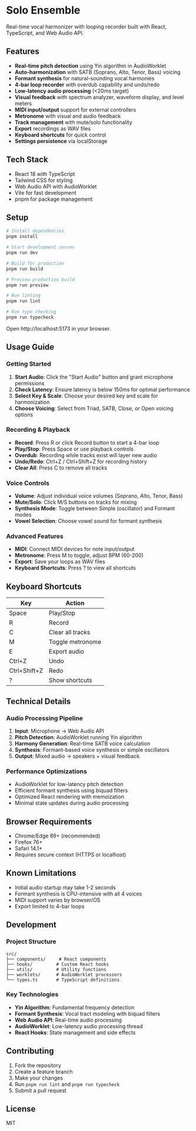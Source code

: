 # Solo Ensemble

Real-time vocal harmonizer with looping recorder built with React, TypeScript, and Web Audio API.

## Features

- **Real-time pitch detection** using Yin algorithm in AudioWorklet
- **Auto-harmonization** with SATB (Soprano, Alto, Tenor, Bass) voicing
- **Formant synthesis** for natural-sounding vocal harmonies
- **4-bar loop recorder** with overdub capability and undo/redo
- **Low-latency audio processing** (<20ms target)
- **Visual feedback** with spectrum analyzer, waveform display, and level meters
- **MIDI input/output** support for external controllers
- **Metronome** with visual and audio feedback
- **Track management** with mute/solo functionality
- **Export** recordings as WAV files
- **Keyboard shortcuts** for quick control
- **Settings persistence** via localStorage

## Tech Stack

- React 18 with TypeScript
- Tailwind CSS for styling
- Web Audio API with AudioWorklet
- Vite for fast development
- pnpm for package management

## Setup

```bash
# Install dependencies
pnpm install

# Start development server
pnpm run dev

# Build for production
pnpm run build

# Preview production build
pnpm run preview

# Run linting
pnpm run lint

# Run type checking
pnpm run typecheck
```

Open http://localhost:5173 in your browser.

## Usage Guide

### Getting Started

1. **Start Audio**: Click the "Start Audio" button and grant microphone permissions
2. **Check Latency**: Ensure latency is below 150ms for optimal performance
3. **Select Key & Scale**: Choose your desired key and scale for harmonization
4. **Choose Voicing**: Select from Triad, SATB, Close, or Open voicing options

### Recording & Playback

- **Record**: Press R or click Record button to start a 4-bar loop
- **Play/Stop**: Press Space or use playback controls
- **Overdub**: Recording while tracks exist will layer new audio
- **Undo/Redo**: Ctrl+Z / Ctrl+Shift+Z for recording history
- **Clear All**: Press C to remove all tracks

### Voice Controls

- **Volume**: Adjust individual voice volumes (Soprano, Alto, Tenor, Bass)
- **Mute/Solo**: Click M/S buttons on tracks for mixing
- **Synthesis Mode**: Toggle between Simple (oscillator) and Formant modes
- **Vowel Selection**: Choose vowel sound for formant synthesis

### Advanced Features

- **MIDI**: Connect MIDI devices for note input/output
- **Metronome**: Press M to toggle, adjust BPM (60-200)
- **Export**: Save your loops as WAV files
- **Keyboard Shortcuts**: Press ? to view all shortcuts

## Keyboard Shortcuts

| Key | Action |
|-----|--------|
| Space | Play/Stop |
| R | Record |
| C | Clear all tracks |
| M | Toggle metronome |
| E | Export audio |
| Ctrl+Z | Undo |
| Ctrl+Shift+Z | Redo |
| ? | Show shortcuts |

## Technical Details

### Audio Processing Pipeline

1. **Input**: Microphone → Web Audio API
2. **Pitch Detection**: AudioWorklet running Yin algorithm
3. **Harmony Generation**: Real-time SATB voice calculation
4. **Synthesis**: Formant-based voice synthesis or simple oscillators
5. **Output**: Mixed audio → speakers + visual feedback

### Performance Optimizations

- AudioWorklet for low-latency pitch detection
- Efficient formant synthesis using biquad filters
- Optimized React rendering with memoization
- Minimal state updates during audio processing

## Browser Requirements

- Chrome/Edge 89+ (recommended)
- Firefox 76+
- Safari 14.1+
- Requires secure context (HTTPS or localhost)

## Known Limitations

- Initial audio startup may take 1-2 seconds
- Formant synthesis is CPU-intensive with all 4 voices
- MIDI support varies by browser/OS
- Export limited to 4-bar loops

## Development

### Project Structure

```
src/
├── components/     # React components
├── hooks/         # Custom React hooks
├── utils/         # Utility functions
├── worklets/      # AudioWorklet processors
└── types.ts       # TypeScript definitions
```

### Key Technologies

- **Yin Algorithm**: Fundamental frequency detection
- **Formant Synthesis**: Vocal tract modeling with biquad filters
- **Web Audio API**: Real-time audio processing
- **AudioWorklet**: Low-latency audio processing thread
- **React Hooks**: State management and side effects

## Contributing

1. Fork the repository
2. Create a feature branch
3. Make your changes
4. Run `pnpm run lint` and `pnpm run typecheck`
5. Submit a pull request

## License

MIT